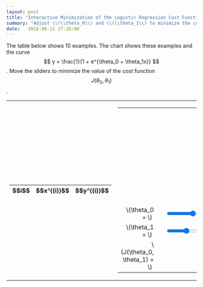 ```yaml
---
layout: post
title: "Interactive Minimization of the Logistic Regression Cost Function"
summary: "Adjust \\(\\theta_0\\) and \\(\\theta_1\\) to minimize the cost function."
date:   2018-06-11 17:26:00
---
```



The table below shows 10 examples. The chart
shows these examples and the curve $$ y = \frac{1}{1 + e^{\theta_0 + \theta_1x}} $$. Move the sliders to minimize the value of the cost function
$$J(\theta_0, \theta_1)$$.

<table class="table">
  <tr>
    <td>
      <table class="table">
        <thead>
          <tr>
            <th>$$i$$</th>
            <th>$$x^{(i)}$$</th>
            <th>$$y^{(i)}$$</th>
          </tr>
        </thead>
        <tbody id='training-examples'>
        </tbody>
      </table>
    </td>
    <td>
      <table>
        <tr>
          <td colspan="8">
            <svg width="450" height="450">
              <polyline fill="none" stroke="black" stroke-width="4" id="path" />
            </svg>
          </td>
        </tr>
        <tr>
          <td style="text-align: right; height: 30px">\(\theta_0 = \)&nbsp;</td>
          <td id='theta0-out'></td>
          <td colspan="6">
            <div class="slidecontainer">
              <input type="range" min="1" max="100" value="55" class="slider" id="theta0">
            </div>
          </td>
        </tr>
        <tr>
          <td style="text-align: right; height: 30px;">\(\theta_1 = \)&nbsp;</td>
          <td id='theta1-out'></td>
          <td colspan="6" style="">
            <div class="slidecontainer">
              <input type="range" min="1" max="100" value="40" class="slider" id="theta1">
            </div>
          </td>
        </tr>
        <tr>
          <td style="text-align: right; height: 30px;">\(J(\theta_0, \theta_1) = \)&nbsp;</td>
          <td id='j-out' style="width: 100px;"></td>
          <td colspan="6"></td>
        </tr>
      </table>
    </td>
  </tr>
</table>

<script src="https://d3js.org/d3.v5.min.js"></script>

<script type="text/javascript">
  var trainingExamples = [
    { x: 6, y: 0},
    { x: 8, y: 0},
    { x: 15, y: 0},
    { x: 16, y: 0},
    { x: 22, y: 0},
    { x: 25, y: 1},
    { x: 30, y: 1},
    { x: 31, y: 1},
    { x: 32, y: 1},
    { x: 38, y: 1}
  ];
  var scaleX = d3.scaleLinear().domain([5, 40]).range([30, 440]);
  var scaleY = d3.scaleLinear().domain([-0.1, 1.1]).range([430, 30]);
  d3.select('svg')
    .append('g')
    .attr("transform", "translate(0, 430)").call(d3.axisBottom(scaleX));
  d3.select('svg')
    .append('g')
    .attr("transform", "translate(30, 0)").call(d3.axisLeft(scaleY));
  
  d3.select("#training-examples").selectAll("tr").data(trainingExamples).enter()
    .append("tr").html(function (ex, i) { 
      return "<td>" + (i + 1) + "</td><td>" + ex.x + "</td><td>" + ex.y + "</td>"; 
    });

  d3.select("svg").selectAll("circle").data(trainingExamples).enter()
    .append("circle").attr("cx", function (d) { return scaleX(d.x); })
    .attr("cy", function (d) { return scaleY(d.y); }).attr("r", 2);
    theta = [
      parseFloat($("#theta0").attr("value")) - 50,
      (parseFloat($("#theta1").attr("value")) - 50.0) / 50.0
    ] 
    
    function logistic(theta, x) {
      return 1.0 / (1 + Math.E ** (theta[0] + theta[1] * x))
    }
  
    function cost(theta) {
      sum = 0.0;
      $.map(trainingExamples, function (ex) {
        sum += ex.y * Math.log(logistic(theta, ex.x)) + (1 - ex.y) * Math.log(1 - logistic(theta, ex.x));
      });
      return -sum / trainingExamples.length;
    }
    
    function generatePath(theta) {
      path = "";
      for (x = 5; x < 40; x += 0.1) {
        y = logistic(theta, x)
        path += scaleX(x) + "," + scaleY(y) + " ";
      }
      return path;
    }

    function updatePath(theta) {
      $('#theta0-out').html(theta[0]);
      $('#theta1-out').html(theta[1]);
      $('#j-out').html((cost(theta) + "").slice(0, 7));
      $('#path').attr("points", generatePath(theta));
    }
  
    updatePath(theta)
    
    document.getElementById("theta0").oninput = function () {
      theta[0] = parseFloat(this.value) - 50;
      updatePath(theta);
    }
    document.getElementById("theta1").oninput = function () {
      theta[1] = (parseFloat(this.value) - 50.0) / 50.0;
      updatePath(theta);
    }
  
</script>